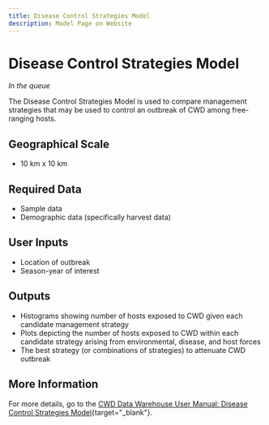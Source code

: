 ```yaml
---
title: Disease Control Strategies Model
description: Model Page on Website
---
```


# Disease Control Strategies Model
*In the queue*

The Disease Control Strategies Model is used to compare management strategies that may be used to control an outbreak of CWD among free-ranging hosts.

## Geographical Scale
* 10 km x 10 km

## Required Data
* Sample data
* Demographic data (specifically harvest data)


## User Inputs
* Location of outbreak
* Season-year of interest

## Outputs
* Histograms showing number of hosts exposed to CWD given each candidate management strategy
* Plots depicting the number of hosts exposed to CWD within each candidate strategy arising from environmental, disease, and host forces
* The best strategy (or combinations of strategies) to attenuate CWD outbreak

## More Information
For more details, go to the [CWD Data Warehouse User Manual: Disease Control Strategies Model](https://pages.github.coecis.cornell.edu/CWHL/CWD-Data-Warehouse/ABMCarlos.html){target="_blank"}.